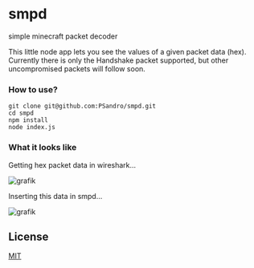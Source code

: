 # smpd
simple minecraft packet decoder

This little node app lets you see the values of a given packet data (hex). Currently there is only the Handshake packet supported, but other uncompromised packets will follow soon.
### How to use?
```
git clone git@github.com:PSandro/smpd.git
cd smpd
npm install
node index.js
```
### What it looks like
Getting hex packet data in wireshark...

![grafik](https://user-images.githubusercontent.com/20563761/51077888-bba74b80-16ac-11e9-89b7-a98755779f9a.png)

Inserting this data in smpd...

![grafik](https://user-images.githubusercontent.com/20563761/51077961-1f7e4400-16ae-11e9-9586-5118ce56274d.png)

License
---
[MIT](/LICENSE)

